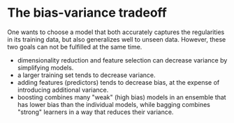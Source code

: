 The bias-variance tradeoff 
===

One wants to choose a model that both accurately captures the regularities in its training data, but also generalizes well to unseen data.
However, these two goals can not be fulfilled at the same time.

* dimensionality reduction and feature selection can decrease variance by simplifying models. 
* a larger training set tends to decrease variance. 
* adding features (predictors) tends to decrease bias, at the expense of introducing additional variance.
* boosting combines many "weak" (high bias) models in an ensemble that has lower bias than the individual models, while bagging combines "strong" learners in a way that reduces their variance.
